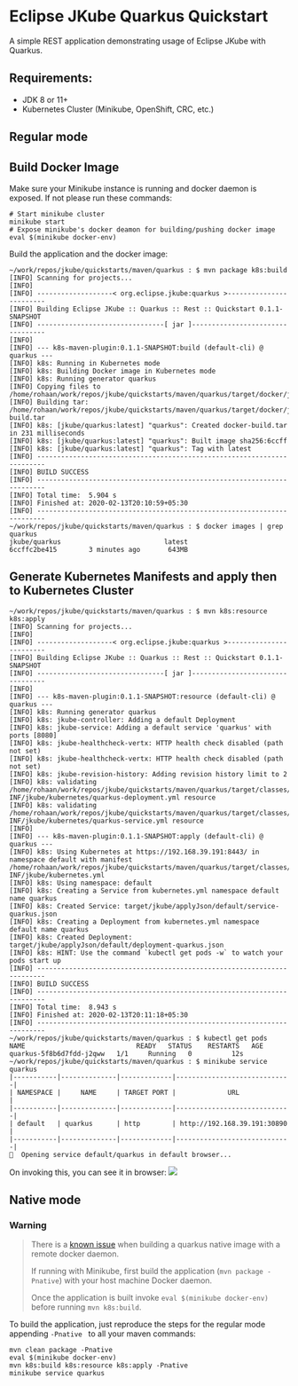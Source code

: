 # Eclipse JKube Quarkus Quickstart

A simple REST application demonstrating usage of Eclipse JKube with Quarkus.

## Requirements:

- JDK 8 or 11+
- Kubernetes Cluster (Minikube, OpenShift, CRC, etc.)

## Regular mode

## Build Docker Image

Make sure your Minikube instance is running and docker daemon is exposed. If not please run these commands:
```
# Start minikube cluster
minikube start 
# Expose minikube's docker deamon for building/pushing docker image
eval $(minikube docker-env)
```

Build the application and the docker image:
```
~/work/repos/jkube/quickstarts/maven/quarkus : $ mvn package k8s:build
[INFO] Scanning for projects...
[INFO] 
[INFO] -------------------< org.eclipse.jkube:quarkus >------------------------
[INFO] Building Eclipse JKube :: Quarkus :: Rest :: Quickstart 0.1.1-SNAPSHOT
[INFO] --------------------------------[ jar ]---------------------------------
[INFO] 
[INFO] --- k8s-maven-plugin:0.1.1-SNAPSHOT:build (default-cli) @ quarkus ---
[INFO] k8s: Running in Kubernetes mode
[INFO] k8s: Building Docker image in Kubernetes mode
[INFO] k8s: Running generator quarkus
[INFO] Copying files to /home/rohaan/work/repos/jkube/quickstarts/maven/quarkus/target/docker/jkube/quarkus/latest/build/maven
[INFO] Building tar: /home/rohaan/work/repos/jkube/quickstarts/maven/quarkus/target/docker/jkube/quarkus/latest/tmp/docker-build.tar
[INFO] k8s: [jkube/quarkus:latest] "quarkus": Created docker-build.tar in 231 milliseconds
[INFO] k8s: [jkube/quarkus:latest] "quarkus": Built image sha256:6ccff
[INFO] k8s: [jkube/quarkus:latest] "quarkus": Tag with latest
[INFO] ------------------------------------------------------------------------
[INFO] BUILD SUCCESS
[INFO] ------------------------------------------------------------------------
[INFO] Total time:  5.904 s
[INFO] Finished at: 2020-02-13T20:10:59+05:30
[INFO] ------------------------------------------------------------------------
~/work/repos/jkube/quickstarts/maven/quarkus : $ docker images | grep quarkus
jkube/quarkus                          latest              6ccffc2be415        3 minutes ago       643MB
```

## Generate Kubernetes Manifests and apply then to Kubernetes Cluster
```
~/work/repos/jkube/quickstarts/maven/quarkus : $ mvn k8s:resource k8s:apply
[INFO] Scanning for projects...
[INFO] 
[INFO] -------------------< org.eclipse.jkube:quarkus >------------------------
[INFO] Building Eclipse JKube :: Quarkus :: Rest :: Quickstart 0.1.1-SNAPSHOT
[INFO] --------------------------------[ jar ]---------------------------------
[INFO] 
[INFO] --- k8s-maven-plugin:0.1.1-SNAPSHOT:resource (default-cli) @ quarkus ---
[INFO] k8s: Running generator quarkus
[INFO] k8s: jkube-controller: Adding a default Deployment
[INFO] k8s: jkube-service: Adding a default service 'quarkus' with ports [8080]
[INFO] k8s: jkube-healthcheck-vertx: HTTP health check disabled (path not set)
[INFO] k8s: jkube-healthcheck-vertx: HTTP health check disabled (path not set)
[INFO] k8s: jkube-revision-history: Adding revision history limit to 2
[INFO] k8s: validating /home/rohaan/work/repos/jkube/quickstarts/maven/quarkus/target/classes/META-INF/jkube/kubernetes/quarkus-deployment.yml resource
[INFO] k8s: validating /home/rohaan/work/repos/jkube/quickstarts/maven/quarkus/target/classes/META-INF/jkube/kubernetes/quarkus-service.yml resource
[INFO] 
[INFO] --- k8s-maven-plugin:0.1.1-SNAPSHOT:apply (default-cli) @ quarkus ---
[INFO] k8s: Using Kubernetes at https://192.168.39.191:8443/ in namespace default with manifest /home/rohaan/work/repos/jkube/quickstarts/maven/quarkus/target/classes/META-INF/jkube/kubernetes.yml 
[INFO] k8s: Using namespace: default
[INFO] k8s: Creating a Service from kubernetes.yml namespace default name quarkus
[INFO] k8s: Created Service: target/jkube/applyJson/default/service-quarkus.json
[INFO] k8s: Creating a Deployment from kubernetes.yml namespace default name quarkus
[INFO] k8s: Created Deployment: target/jkube/applyJson/default/deployment-quarkus.json
[INFO] k8s: HINT: Use the command `kubectl get pods -w` to watch your pods start up
[INFO] ------------------------------------------------------------------------
[INFO] BUILD SUCCESS
[INFO] ------------------------------------------------------------------------
[INFO] Total time:  8.943 s
[INFO] Finished at: 2020-02-13T20:11:18+05:30
[INFO] ------------------------------------------------------------------------
~/work/repos/jkube/quickstarts/maven/quarkus : $ kubectl get pods
NAME                            READY   STATUS    RESTARTS   AGE
quarkus-5f8b6d7fdd-j2qww   1/1     Running   0          12s
~/work/repos/jkube/quickstarts/maven/quarkus : $ minikube service quarkus
|-----------|--------------|-------------|-----------------------------|
| NAMESPACE |     NAME     | TARGET PORT |             URL             |
|-----------|--------------|-------------|-----------------------------|
| default   | quarkus      | http        | http://192.168.39.191:30890 |
|-----------|--------------|-------------|-----------------------------|
🎉  Opening service default/quarkus in default browser...
```
On invoking this, you can see it in browser:
<img src="https://i.imgur.com/vKCoaix.png" />


## Native mode

### Warning

> There is a [known issue](https://github.com/quarkusio/quarkus/issues/1610)
> when building a quarkus native image with a remote docker daemon.
> 
> If running with Minikube, first build the application (`mvn package -Pnative`) with 
> your host machine Docker daemon.
> 
> Once the application is built invoke `eval $(minikube docker-env)` before running `mvn k8s:build`.

To build the application, just reproduce the steps for the regular mode appending `-Pnative ` to
all your maven commands:
```
mvn clean package -Pnative
eval $(minikube docker-env)
mvn k8s:build k8s:resource k8s:apply -Pnative
minikube service quarkus
```